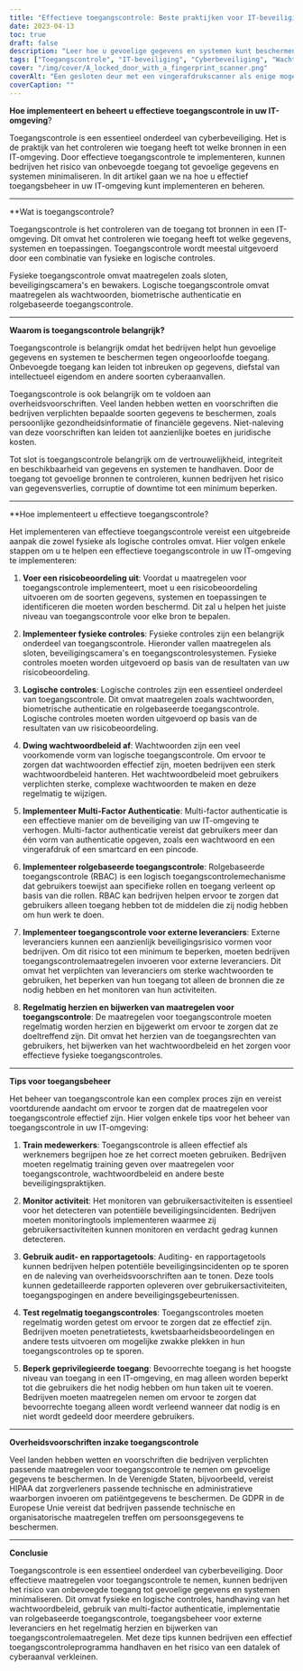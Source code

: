 ```yaml
---
title: "Effectieve toegangscontrole: Beste praktijken voor IT-beveiliging"
date: 2023-04-13
toc: true
draft: false
description: "Leer hoe u gevoelige gegevens en systemen kunt beschermen door effectieve maatregelen voor toegangscontrole voor uw IT-omgeving toe te passen."
tags: ["Toegangscontrole", "IT-beveiliging", "Cyberbeveiliging", "Wachtwoorden", "Biometrische verificatie", "Rolgebaseerde toegangscontrole", "Multi-factor authenticatie", "Gegevensbescherming", "Risicobeoordeling", "Opleiding van werknemers", "Controle-instrumenten", "Rapportage-instrumenten", "Penetratietesten", "Beoordeling van de kwetsbaarheid", "Fysieke toegangscontrole", "Logische toegangscontrole", "Nalevingsvoorschriften", "HIPAA", "GDPR"]
cover: "/img/cover/A_locked_door_with_a_fingerprint_scanner.png"
coverAlt: "Een gesloten deur met een vingerafdrukscanner als enige mogelijkheid om binnen te komen."
coverCaption: ""
---
```


**Hoe implementeert en beheert u effectieve toegangscontrole in uw IT-omgeving**?

Toegangscontrole is een essentieel onderdeel van cyberbeveiliging. Het is de praktijk van het controleren wie toegang heeft tot welke bronnen in een IT-omgeving. Door effectieve toegangscontrole te implementeren, kunnen bedrijven het risico van onbevoegde toegang tot gevoelige gegevens en systemen minimaliseren. In dit artikel gaan we na hoe u effectief toegangsbeheer in uw IT-omgeving kunt implementeren en beheren.

______

**Wat is toegangscontrole?

Toegangscontrole is het controleren van de toegang tot bronnen in een IT-omgeving. Dit omvat het controleren wie toegang heeft tot welke gegevens, systemen en toepassingen. Toegangscontrole wordt meestal uitgevoerd door een combinatie van fysieke en logische controles.

Fysieke toegangscontrole omvat maatregelen zoals sloten, beveiligingscamera's en bewakers. Logische toegangscontrole omvat maatregelen als wachtwoorden, biometrische authenticatie en rolgebaseerde toegangscontrole.

______

**Waarom is toegangscontrole belangrijk?**

Toegangscontrole is belangrijk omdat het bedrijven helpt hun gevoelige gegevens en systemen te beschermen tegen ongeoorloofde toegang. Onbevoegde toegang kan leiden tot inbreuken op gegevens, diefstal van intellectueel eigendom en andere soorten cyberaanvallen.

Toegangscontrole is ook belangrijk om te voldoen aan overheidsvoorschriften. Veel landen hebben wetten en voorschriften die bedrijven verplichten bepaalde soorten gegevens te beschermen, zoals persoonlijke gezondheidsinformatie of financiële gegevens. Niet-naleving van deze voorschriften kan leiden tot aanzienlijke boetes en juridische kosten.

Tot slot is toegangscontrole belangrijk om de vertrouwelijkheid, integriteit en beschikbaarheid van gegevens en systemen te handhaven. Door de toegang tot gevoelige bronnen te controleren, kunnen bedrijven het risico van gegevensverlies, corruptie of downtime tot een minimum beperken.

______

**Hoe implementeert u effectieve toegangscontrole?

Het implementeren van effectieve toegangscontrole vereist een uitgebreide aanpak die zowel fysieke als logische controles omvat. Hier volgen enkele stappen om u te helpen een effectieve toegangscontrole in uw IT-omgeving te implementeren:

1. **Voer een risicobeoordeling uit**: Voordat u maatregelen voor toegangscontrole implementeert, moet u een risicobeoordeling uitvoeren om de soorten gegevens, systemen en toepassingen te identificeren die moeten worden beschermd. Dit zal u helpen het juiste niveau van toegangscontrole voor elke bron te bepalen.

2. **Implementeer fysieke controles**: Fysieke controles zijn een belangrijk onderdeel van toegangscontrole. Hieronder vallen maatregelen als sloten, beveiligingscamera's en toegangscontrolesystemen. Fysieke controles moeten worden uitgevoerd op basis van de resultaten van uw risicobeoordeling.

3. **Logische controles**: Logische controles zijn een essentieel onderdeel van toegangscontrole. Dit omvat maatregelen zoals wachtwoorden, biometrische authenticatie en rolgebaseerde toegangscontrole. Logische controles moeten worden uitgevoerd op basis van de resultaten van uw risicobeoordeling.

4. **Dwing wachtwoordbeleid af**: Wachtwoorden zijn een veel voorkomende vorm van logische toegangscontrole. Om ervoor te zorgen dat wachtwoorden effectief zijn, moeten bedrijven een sterk wachtwoordbeleid hanteren. Het wachtwoordbeleid moet gebruikers verplichten sterke, complexe wachtwoorden te maken en deze regelmatig te wijzigen.

5. **Implementeer Multi-Factor Authenticatie**: Multi-factor authenticatie is een effectieve manier om de beveiliging van uw IT-omgeving te verhogen. Multi-factor authenticatie vereist dat gebruikers meer dan één vorm van authenticatie opgeven, zoals een wachtwoord en een vingerafdruk of een smartcard en een pincode.

6. **Implementeer rolgebaseerde toegangscontrole**: Rolgebaseerde toegangscontrole (RBAC) is een logisch toegangscontrolemechanisme dat gebruikers toewijst aan specifieke rollen en toegang verleent op basis van die rollen. RBAC kan bedrijven helpen ervoor te zorgen dat gebruikers alleen toegang hebben tot de middelen die zij nodig hebben om hun werk te doen.

7. **Implementeer toegangscontrole voor externe leveranciers**: Externe leveranciers kunnen een aanzienlijk beveiligingsrisico vormen voor bedrijven. Om dit risico tot een minimum te beperken, moeten bedrijven toegangscontrolemaatregelen invoeren voor externe leveranciers. Dit omvat het verplichten van leveranciers om sterke wachtwoorden te gebruiken, het beperken van hun toegang tot alleen de bronnen die ze nodig hebben en het monitoren van hun activiteiten.

8. **Regelmatig herzien en bijwerken van maatregelen voor toegangscontrole**: De maatregelen voor toegangscontrole moeten regelmatig worden herzien en bijgewerkt om ervoor te zorgen dat ze doeltreffend zijn. Dit omvat het herzien van de toegangsrechten van gebruikers, het bijwerken van het wachtwoordbeleid en het zorgen voor effectieve fysieke toegangscontroles.

______

**Tips voor toegangsbeheer**

Het beheer van toegangscontrole kan een complex proces zijn en vereist voortdurende aandacht om ervoor te zorgen dat de maatregelen voor toegangscontrole effectief zijn. Hier volgen enkele tips voor het beheer van toegangscontrole in uw IT-omgeving:

1. **Train medewerkers**: Toegangscontrole is alleen effectief als werknemers begrijpen hoe ze het correct moeten gebruiken. Bedrijven moeten regelmatig training geven over maatregelen voor toegangscontrole, wachtwoordbeleid en andere beste beveiligingspraktijken.

2. **Monitor activiteit**: Het monitoren van gebruikersactiviteiten is essentieel voor het detecteren van potentiële beveiligingsincidenten. Bedrijven moeten monitoringtools implementeren waarmee zij gebruikersactiviteiten kunnen monitoren en verdacht gedrag kunnen detecteren.

3. **Gebruik audit- en rapportagetools**: Auditing- en rapportagetools kunnen bedrijven helpen potentiële beveiligingsincidenten op te sporen en de naleving van overheidsvoorschriften aan te tonen. Deze tools kunnen gedetailleerde rapporten opleveren over gebruikersactiviteiten, toegangspogingen en andere beveiligingsgebeurtenissen.

4. **Test regelmatig toegangscontroles**: Toegangscontroles moeten regelmatig worden getest om ervoor te zorgen dat ze effectief zijn. Bedrijven moeten penetratietests, kwetsbaarheidsbeoordelingen en andere tests uitvoeren om mogelijke zwakke plekken in hun toegangscontroles op te sporen.

5. **Beperk geprivilegieerde toegang**: Bevoorrechte toegang is het hoogste niveau van toegang in een IT-omgeving, en mag alleen worden beperkt tot die gebruikers die het nodig hebben om hun taken uit te voeren. Bedrijven moeten maatregelen nemen om ervoor te zorgen dat bevoorrechte toegang alleen wordt verleend wanneer dat nodig is en niet wordt gedeeld door meerdere gebruikers.

______

**Overheidsvoorschriften inzake toegangscontrole**

Veel landen hebben wetten en voorschriften die bedrijven verplichten passende maatregelen voor toegangscontrole te nemen om gevoelige gegevens te beschermen. In de Verenigde Staten, bijvoorbeeld, vereist HIPAA dat zorgverleners passende technische en administratieve waarborgen invoeren om patiëntgegevens te beschermen. De GDPR in de Europese Unie vereist dat bedrijven passende technische en organisatorische maatregelen treffen om persoonsgegevens te beschermen.

______

**Conclusie**

Toegangscontrole is een essentieel onderdeel van cyberbeveiliging. Door effectieve maatregelen voor toegangscontrole te nemen, kunnen bedrijven het risico van onbevoegde toegang tot gevoelige gegevens en systemen minimaliseren. Dit omvat fysieke en logische controles, handhaving van het wachtwoordbeleid, gebruik van multi-factor authenticatie, implementatie van rolgebaseerde toegangscontrole, toegangsbeheer voor externe leveranciers en het regelmatig herzien en bijwerken van toegangscontrolemaatregelen. Met deze tips kunnen bedrijven een effectief toegangscontroleprogramma handhaven en het risico van een datalek of cyberaanval verkleinen.
